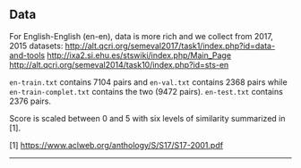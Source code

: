 
Data
-------

For English-English (en-en), data is more rich and we collect from 2017, 2015 datasets:
<http://alt.qcri.org/semeval2017/task1/index.php?id=data-and-tools>
<http://ixa2.si.ehu.es/stswiki/index.php/Main_Page><br>
<http://alt.qcri.org/semeval2014/task10/index.php?id=sts-en>

`en-train.txt` contains 7104 pairs and `en-val.txt` contains 2368 pairs while `en-train-complet.txt` contains the two (9472 pairs). `en-test.txt` contains 2376 pairs.


Score is scaled between 0 and 5 with six levels of similarity summarized in [1].


 [1] <https://www.aclweb.org/anthology/S/S17/S17-2001.pdf>

----------

